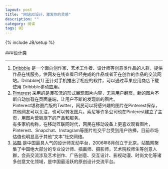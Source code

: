 ```yaml
---
layout: post
title: "网站UI设计，激发你的灵感"
description: ""
category: 阅读
tags: UI
---
```

{% include JB/setup %}

###设计类
***
1. [Dribbble](https://dribbble.com/) 是一个面向创作家、艺术工作者、设计师等创意类作品的人群，提供作品在线服务，供网友在线查看已经完成的作品或者正在创作的作品的交流网站。Dribbble[1] 还针对手机推出了相应的软件，可以通过苹果应用商店下载使用 Dribbble移动应用。
2. [Pinterest](http://www.pinterest.com) 采用的是瀑布流的形式展现图片内容，无需用户翻页，新的图片不断自动加载在页面底端，让用户不断的发现新的图片。  
Pinterest堪称图片版的Twitter，网民可以将感兴趣的图片在Pinterest保存，其他网友可以关注，也可以转发图片。索尼等许多公司也在Pinterest建立了主页，用图片营销旗下的产品和服务。  
有多家机构称，在移动互联网时代，网民在移动设备上更喜欢观看图片，Pinterest、Snapchat、Instagram等图片社交平台受到用户热捧，目前市场估值也明显高于其他“文本”社交网络。
3. [站酷](http://www.zcool.com.cn)  是中国最具人气的设计师互动平台，2006年8月创立于北京。站酷网聚集了中国绝大部分的专业设计师、插画师、摄影师，艺术院校师生等创意人群，会员交流涉及艺术创作、广告创意、交互设计、影视动漫、时尚文化等诸多创意文化领域，是中国最活跃的原创设计交流平台。


